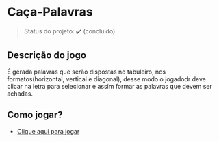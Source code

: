 # Caça-Palavras

> Status do projeto: ✔️ (concluído)

## Descrição do jogo
É gerada palavras que serão dispostas no tabuleiro, nos formatos(horizontal, vertical e diagonal), desse modo o 
jogadodr deve clicar na letra para selecionar e assim formar as palavras que devem ser achadas.

## Como jogar?
- [Clique aqui para jogar]()
